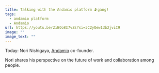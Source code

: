 ```yaml
---
title: Talking with the Andamio platform 🫂gang!
tags:
  - andamio platform
  - Andamio
url: https://youtu.be/2iBOo8I7vZs?si=3C2yQew13b2jviC9
image: ""
image_text: ""
---
```


Today: Nori Nishigaya, [Andamio](https://x.com/AndamioPlatform) co-founder.

Nori shares his perspective on the future of work and collaboration among people.
